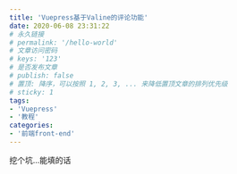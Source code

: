 ```yaml
---
title: 'Vuepress基于Valine的评论功能'
date: 2020-06-08 23:31:22
# 永久链接
# permalink: '/hello-world'
# 文章访问密码
# keys: '123'
# 是否发布文章
# publish: false
# 置顶: 降序，可以按照 1, 2, 3, ... 来降低置顶文章的排列优先级
# sticky: 1
tags:
- 'Vuepress'
- '教程'
categories:
- '前端front-end'
---
```


挖个坑...能填的话